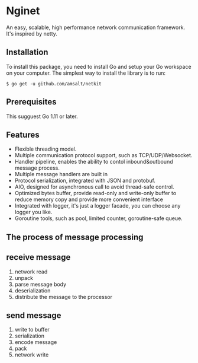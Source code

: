 # Nginet
An easy, scalable, high performance network communication framework. It's inspired by netty.

Installation
------------

To install this package, you need to install Go and setup your Go workspace on your computer. The simplest way to install the library is to run:

```
$ go get -u github.com/amsalt/netkit
```

Prerequisites
-------------

This sugguest Go 1.11 or later. 

Features
-----------
- Flexible threading model.
- Multiple communication protocol support, such as TCP/UDP/Websocket.
- Handler pipeline, enables the ability to contol inbound&outbound message process.
- Multiple message handlers are built in
- Protocol serialization, integrated with JSON and protobuf.
- AIO, designed for asynchronous call to avoid thread-safe control.
- Optimized bytes buffer, provide read-only and write-only buffer to reduce memory copy and provide more convenient interface
- Integrated with logger, it's just a logger facade, you can choose any logger you like.
- Goroutine tools, such as pool, limited counter, goroutine-safe queue.

The process of message processing
---------------------------------
## receive message
1. network read
1. unpack 
1. parse message body
1. deserialization
1. distribute the message to the processor

## send message
1. write to buffer
1. serialization
1. encode message
1. pack
1. network write